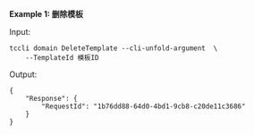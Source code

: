 **Example 1: 删除模板**



Input: 

```
tccli domain DeleteTemplate --cli-unfold-argument  \
    --TemplateId 模板ID
```

Output: 
```
{
    "Response": {
        "RequestId": "1b76dd88-64d0-4bd1-9cb8-c20de11c3686"
    }
}
```


